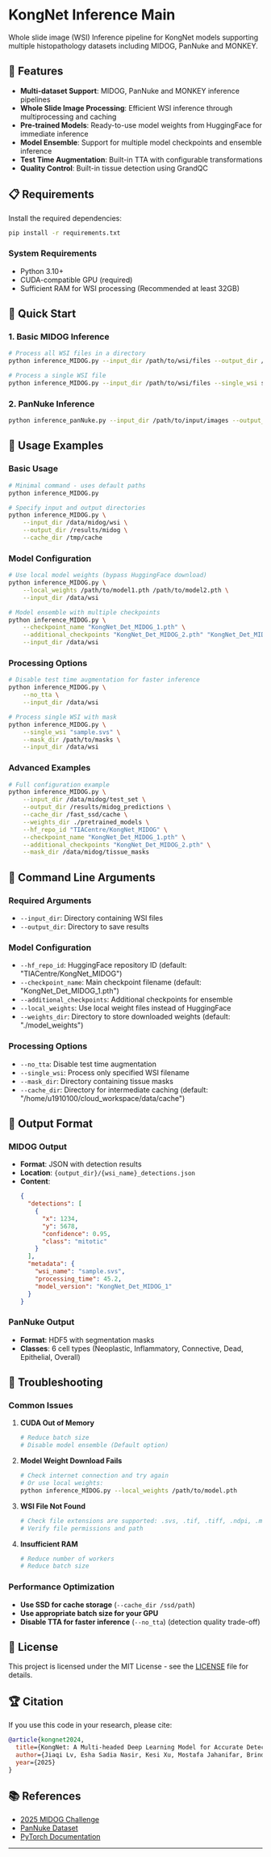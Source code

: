 # KongNet Inference Main

Whole slide image (WSI) Inference pipeline for KongNet models supporting multiple histopathology datasets including MIDOG, PanNuke and MONKEY.

## 🚀 Features

- **Multi-dataset Support**: MIDOG, PanNuke and MONKEY inference pipelines
- **Whole Slide Image Processing**: Efficient WSI inference through multiprocessing and caching
- **Pre-trained Models**: Ready-to-use model weights from HuggingFace for immediate inference
- **Model Ensemble**: Support for multiple model checkpoints and ensemble inference
- **Test Time Augmentation**: Built-in TTA with configurable transformations
- **Quality Control**: Built-in tissue detection using GrandQC

## 📋 Requirements

Install the required dependencies:

```bash
pip install -r requirements.txt
```

### System Requirements
- Python 3.10+
- CUDA-compatible GPU (required)
- Sufficient RAM for WSI processing (Recommended at least 32GB)

## 🚀 Quick Start

### 1. Basic MIDOG Inference

```bash
# Process all WSI files in a directory
python inference_MIDOG.py --input_dir /path/to/wsi/files --output_dir /path/to/results

# Process a single WSI file
python inference_MIDOG.py --input_dir /path/to/wsi/files --single_wsi sample.svs --output_dir /path/to/results
```

### 2. PanNuke Inference

```bash
python inference_panNuke.py --input_dir /path/to/input/images --output_dir /path/to/output
```

## 📖 Usage Examples

### Basic Usage

```bash
# Minimal command - uses default paths
python inference_MIDOG.py

# Specify input and output directories
python inference_MIDOG.py \
    --input_dir /data/midog/wsi \
    --output_dir /results/midog \
    --cache_dir /tmp/cache
```

### Model Configuration

```bash
# Use local model weights (bypass HuggingFace download)
python inference_MIDOG.py \
    --local_weights /path/to/model1.pth /path/to/model2.pth \
    --input_dir /data/wsi

# Model ensemble with multiple checkpoints
python inference_MIDOG.py \
    --checkpoint_name "KongNet_Det_MIDOG_1.pth" \
    --additional_checkpoints "KongNet_Det_MIDOG_2.pth" "KongNet_Det_MIDOG_3.pth" \
    --input_dir /data/wsi
```

### Processing Options

```bash
# Disable test time augmentation for faster inference
python inference_MIDOG.py \
    --no_tta \
    --input_dir /data/wsi

# Process single WSI with mask
python inference_MIDOG.py \
    --single_wsi "sample.svs" \
    --mask_dir /path/to/masks \
    --input_dir /data/wsi
```

### Advanced Examples

```bash
# Full configuration example
python inference_MIDOG.py \
    --input_dir /data/midog/test_set \
    --output_dir /results/midog_predictions \
    --cache_dir /fast_ssd/cache \
    --weights_dir ./pretrained_models \
    --hf_repo_id "TIACentre/KongNet_MIDOG" \
    --checkpoint_name "KongNet_Det_MIDOG_1.pth" \
    --additional_checkpoints "KongNet_Det_MIDOG_2.pth" \
    --mask_dir /data/midog/tissue_masks
```

## 🔧 Command Line Arguments

### Required Arguments
- `--input_dir`: Directory containing WSI files
- `--output_dir`: Directory to save results

### Model Configuration
- `--hf_repo_id`: HuggingFace repository ID (default: "TIACentre/KongNet_MIDOG")
- `--checkpoint_name`: Main checkpoint filename (default: "KongNet_Det_MIDOG_1.pth")
- `--additional_checkpoints`: Additional checkpoints for ensemble
- `--local_weights`: Use local weight files instead of HuggingFace
- `--weights_dir`: Directory to store downloaded weights (default: "./model_weights")

### Processing Options
- `--no_tta`: Disable test time augmentation
- `--single_wsi`: Process only specified WSI filename
- `--mask_dir`: Directory containing tissue masks
- `--cache_dir`: Directory for intermediate caching (default: "/home/u1910100/cloud_workspace/data/cache")

## 📝 Output Format

### MIDOG Output
- **Format**: JSON with detection results
- **Location**: `{output_dir}/{wsi_name}_detections.json`
- **Content**: 
  ```json
  {
    "detections": [
      {
        "x": 1234,
        "y": 5678,
        "confidence": 0.95,
        "class": "mitotic"
      }
    ],
    "metadata": {
      "wsi_name": "sample.svs",
      "processing_time": 45.2,
      "model_version": "KongNet_Det_MIDOG_1"
    }
  }
  ```

### PanNuke Output
- **Format**: HDF5 with segmentation masks
- **Classes**: 6 cell types (Neoplastic, Inflammatory, Connective, Dead, Epithelial, Overall)

## 🐛 Troubleshooting

### Common Issues

1. **CUDA Out of Memory**
   ```bash
   # Reduce batch size
   # Disable model ensemble (Default option)
   ```

2. **Model Weight Download Fails**
   ```bash
   # Check internet connection and try again
   # Or use local weights:
   python inference_MIDOG.py --local_weights /path/to/model.pth
   ```

3. **WSI File Not Found**
   ```bash
   # Check file extensions are supported: .svs, .tif, .tiff, .ndpi, .mrxs
   # Verify file permissions and path
   ```

4. **Insufficient RAM**
   ```bash
   # Reduce number of workers
   # Reduce batch size
   ```

### Performance Optimization

- **Use SSD for cache storage** (`--cache_dir /ssd/path`)
- **Use appropriate batch size for your GPU**
- **Disable TTA for faster inference** (`--no_tta`) (detection quality trade-off)

## 📄 License

This project is licensed under the MIT License - see the [LICENSE](LICENSE) file for details.

## 🏆 Citation

If you use this code in your research, please cite:

```bibtex
@article{kongnet2024,
  title={KongNet: A Multi-headed Deep Learning Model for Accurate Detection and Classification of Nuclei in Histopathology Images},
  author={Jiaqi Lv, Esha Sadia Nasir, Kesi Xu, Mostafa Jahanifar, Brinder Singh Chohan, Behnaz Elhaminia, Shan E Ahmed Raza},
  year={2025}
}
```

## 📚 References

- [2025 MIDOG Challenge](https://midog.grand-challenge.org/)
- [PanNuke Dataset](https://warwick.ac.uk/fac/cross_fac/tia/data/pannuke)
- [PyTorch Documentation](https://pytorch.org/docs/)

---